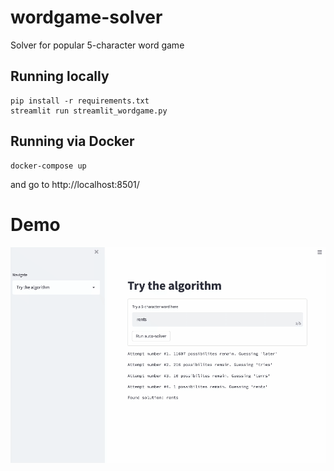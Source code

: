 # wordgame-solver
Solver for popular 5-character word game


## Running locally 
```
pip install -r requirements.txt
streamlit run streamlit_wordgame.py
```

## Running via Docker
```
docker-compose up
```
and go to http://localhost:8501/


# Demo

![](word-algo-demo.gif)
